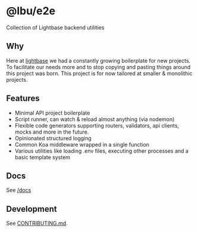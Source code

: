 # @lbu/e2e

Collection of Lightbase backend utilities

## Why

Here at [lightbase](https://lightbase.nl) we had a constantly growing
boilerplate for new projects. To facilitate our needs more and to stop copying
and pasting things around this project was born. This project is for now
tailored at smaller & monolithic projects.

## Features

- Minimal API project boilerplate
- Script runner, can watch & reload almost anything (via nodemon)
- Flexible code generators supporting routers, validators, api clients, mocks
  and more in the future.
- Opinionated structured logging
- Common Koa middleware wrapped in a single function
- Various utilities like loading .env files, executing other processes and a
  basic template system

## Docs

See [/docs](/docs/README.md)

## Development

See [CONTRIBUTING.md](/CONTRIBUTING.md).
